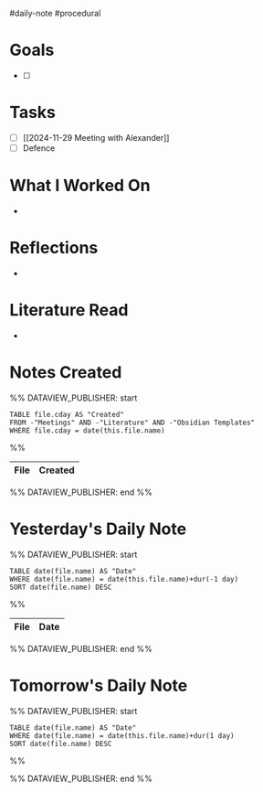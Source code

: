 #daily-note #procedural 

# Goals

- [ ] 

# Tasks

- [ ] [[2024-11-29 Meeting with Alexander]]
- [ ] Defence

# What I Worked On

- 

# Reflections

- 

# Literature Read

- 

# Notes Created


%% DATAVIEW_PUBLISHER: start
```dataview
TABLE file.cday AS "Created"
FROM -"Meetings" AND -"Literature" AND -"Obsidian Templates"
WHERE file.cday = date(this.file.name)
```
%%

| File | Created |
| ---- | ------- |

%% DATAVIEW_PUBLISHER: end %%

# Yesterday's Daily Note

%% DATAVIEW_PUBLISHER: start
```dataview
TABLE date(file.name) AS "Date"
WHERE date(file.name) = date(this.file.name)+dur(-1 day)
SORT date(file.name) DESC
```
%%

| File | Date |
| ---- | ---- |

%% DATAVIEW_PUBLISHER: end %%
# Tomorrow's Daily Note

%% DATAVIEW_PUBLISHER: start
```dataview
TABLE date(file.name) AS "Date"
WHERE date(file.name) = date(this.file.name)+dur(1 day)
SORT date(file.name) DESC
```
%%

%% DATAVIEW_PUBLISHER: end %%


